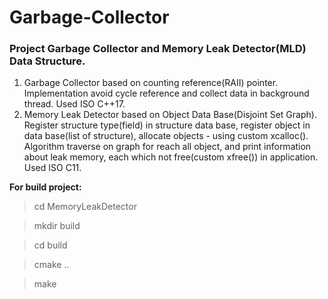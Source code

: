 # Garbage-Collector

### Project Garbage Collector and Memory Leak Detector(MLD) Data Structure.

<ol>
    <li>Garbage Collector based on counting reference(RAII) pointer. Implementation avoid cycle reference and collect data in                     background thread. Used ISO C++17.</li>
    <li>Memory Leak Detector based on Object Data Base(Disjoint Set Graph). Register structure type(field) in structure data base,                 register object in data base(list of structure), allocate objects - using custom xcalloc(). Algorithm traverse on graph                   for reach all object, and print information about leak memory, each which not free(custom xfree()) in application. Used                   ISO C11.</li> 
</ol>

**For build project:**
> cd MemoryLeakDetector

> mkdir build

> cd build

> cmake ..

> make

